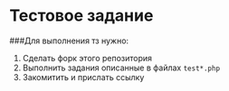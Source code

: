 # Тестовое задание

###Для выполнения тз нужно:

1. Сделать форк этого репозитория
2. Выполнить задания описанные в файлах ```test*.php```
3. Закомитить и прислать ссылку
